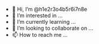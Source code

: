 - 👋 Hi, I’m @h1e2r3o4b5r6i7n8e
- 👀 I’m interested in ...
- 🌱 I’m currently learning ...
- 💞️ I’m looking to collaborate on ...
- 📫 How to reach me ...

<!---
h1e2r3o4b5r6i7n8e/h1e2r3o4b5r6i7n8e is a ✨ special ✨ repository because its `README.md` (this file) appears on your GitHub profile.
You can click the Preview link to take a look at your changes.
--->

